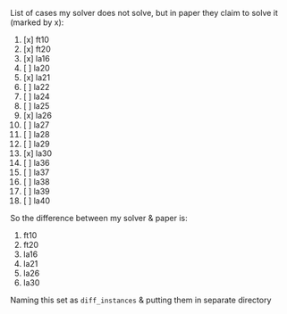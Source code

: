 List of cases my solver does not solve, but in paper they claim to solve it (marked by x):

1. [x] ft10
2. [x] ft20
3. [x] la16
4. [ ] la20
5. [x] la21
6. [ ] la22
7. [ ] la24
8. [ ] la25
9. [x] la26
10. [ ] la27
11. [ ] la28
12. [ ] la29
13. [x] la30
14. [ ] la36
15. [ ] la37
16. [ ] la38
17. [ ] la39
18. [ ] la40

So the difference between my solver & paper is:

1. ft10
2. ft20
3. la16
4. la21
5. la26
6. la30

Naming this set as `diff_instances` & putting them in separate directory

